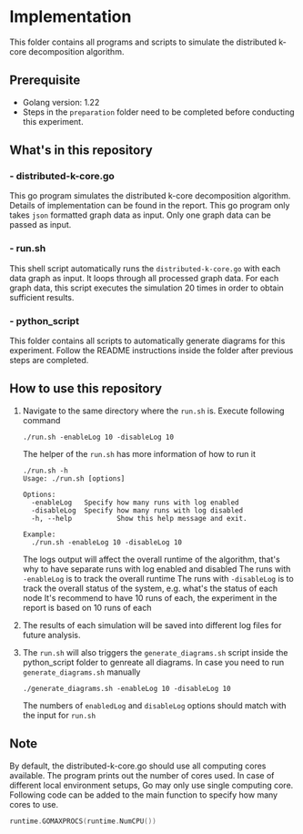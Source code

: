 # Implementation
This folder contains all programs and scripts to simulate the distributed k-core decomposition algorithm.
## Prerequisite
- Golang version: 1.22
- Steps in the `preparation` folder need to be completed before conducting this experiment.
## What's in this repository

### - distributed-k-core.go
This go program simulates the distributed k-core decomposition algorithm. Details of implementation can be found in the report.
This go program only takes `json` formatted graph data as input. Only one graph data can be passed as input.
### - run.sh
This shell script automatically runs the `distributed-k-core.go` with each data graph as input.
It loops through all processed graph data. For each graph data, this script executes the simulation 20 times in order to obtain sufficient results.
### - python_script
This folder contains all scripts to automatically generate diagrams for this experiment. Follow the README instructions inside the folder after previous steps are completed.

## How to use this repository
1. Navigate to the same directory where the `run.sh` is. Execute following command
    ```shell
    ./run.sh -enableLog 10 -disableLog 10
    ```
   The helper of the `run.sh` has more information of how to run it

   ```shell
   ./run.sh -h
   Usage: ./run.sh [options]

   Options:
     -enableLog   Specify how many runs with log enabled
     -disableLog  Specify how many runs with log disabled
     -h, --help           Show this help message and exit.

   Example:
     ./run.sh -enableLog 10 -disableLog 10
   ```
   The logs output will affect the overall runtime of the algorithm, that's why to have separate runs with log enabled and disabled
   The runs with `-enableLog` is to track the overall runtime
   The runs with `-disableLog` is to track the overall status of the system, e.g. what's the status of each node
   It's recommend to have 10 runs of each, the experiment in the report is based on 10 runs of each

2. The results of each simulation will be saved into different log files for future analysis.

3. The `run.sh` will also triggers the `generate_diagrams.sh` script inside the python_script folder to genreate all diagrams. In case you need to run `generate_diagrams.sh` manually
    ```shell
    ./generate_diagrams.sh -enableLog 10 -disableLog 10
    ```
   The numbers of `enabledLog` and `disableLog` options should match with the input for `run.sh`


## Note
By default, the distributed-k-core.go should use all computing cores available. The program prints out the number of cores used.
In case of different local environment setups, Go may only use single computing core. 
Following code can be added to the main function to specify how many cores to use.
```go
runtime.GOMAXPROCS(runtime.NumCPU())
```
